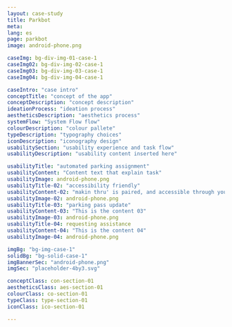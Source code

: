 ```yaml
---
layout: case-study
title: Parkbot
meta:
lang: es
page: parkbot
image: android-phone.png

caseImg: bg-div-img-01-case-1
caseImg02: bg-div-img-02-case-1
caseImg03: bg-div-img-03-case-1
caseImg04: bg-div-img-04-case-1

caseIntro: "case intro"
conceptTitle: "concept of the app"
conceptDescription: "concept description"
ideationProcess: "ideation process"
aestheticsDescription: "aesthetics process"
systemFlow: "System Flow flow"
colourDescription: "colour pallete"
typeDescription: "typography choices"
iconDescription: "iconography design"
usabilitySection: "usability experience and task flow"
usabilityDescription: "usability content inserted here"

usabilityTitle: "automated parking assignment"
usabilityContent: "Content text that explain task"
usabilityImage: android-phone.png
usabilityTitle-02: "accessibility friendly"
usabilityContent-02: "makin thru' is paired, and accessible through your watch."
usabilityImage-02: android-phone.png
usabilityTitle-03: "parking pass update"
usabilityContent-03: "This is the content 03"
usabilityImage-03: android-phone.png
usabilityTitle-04: requesting assistance
usabilityContent-04: "This is the content 04"
usabilityImage-04: android-phone.png

imgBg: "bg-img-case-1"
solidBg: "bg-solid-case-1"
imgBannerSec: "android-phone.png"
imgSec: "placeholder-4by3.svg"

conceptClass: con-section-01
aestheticsClass: aes-section-01
colourClass: co-section-01
typeClass: type-section-01
iconClass: ico-section-01

---
```


